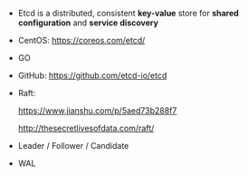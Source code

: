

- Etcd is a distributed, consistent **key-value** store for **shared configuration** and **service discovery**

- CentOS: https://coreos.com/etcd/

- GO

- GitHub: https://github.com/etcd-io/etcd

- Raft: 

  https://www.jianshu.com/p/5aed73b288f7

  http://thesecretlivesofdata.com/raft/

- Leader / Follower / Candidate

- WAL